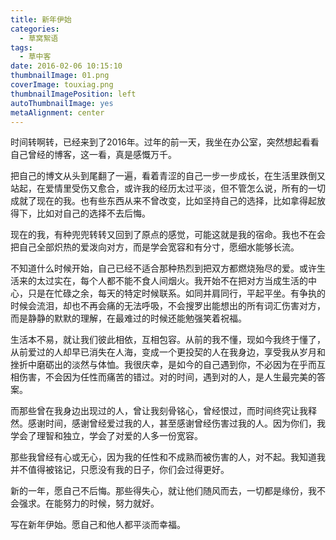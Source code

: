```yaml
---
title: 新年伊始
categories:
  - 草窝絮语
tags:
  - 草中客
date: 2016-02-06 10:15:10
thumbnailImage: 01.png
coverImage: touxiag.png
thumbnailImagePosition: left
autoThumbnailImage: yes
metaAlignment: center
---
```

时间转啊转，已经来到了2016年。过年的前一天，我坐在办公室，突然想起看看自己曾经的博客，这一看，真是感慨万千。

<!-- more -->

把自己的博文从头到尾翻了一遍，看着青涩的自己一步一步成长，在生活里跌倒又站起，在爱情里受伤又愈合，或许我的经历太过平淡，但不管怎么说，所有的一切成就了现在的我。也有些东西从来不曾改变，比如坚持自己的选择，比如拿得起放得下，比如对自己的选择不去后悔。

现在的我，有种兜兜转转又回到了原点的感觉，可能这就是我的宿命。我也不在会把自己全部炽热的爱泼向对方，而是学会宽容和有分寸，愿细水能够长流。

不知道什么时候开始，自己已经不适合那种热烈到把双方都燃烧殆尽的爱。或许生活来的太过实在，每个人都不能不食人间烟火。我开始不在把对方当成生活的中心，只是在忙碌之余，每天的特定时候联系。如同并肩同行，平起平坐。有争执的时候会流泪，却也不再会痛的无法呼吸，不会搜罗出能想出的所有词汇伤害对方，而是静静的默默的理解，在最难过的时候还能勉强笑着祝福。

生活本不易，就让我们彼此相依，互相包容。从前的我不懂，现如今我终于懂了，从前爱过的人却早已消失在人海，变成一个更投契的人在我身边，享受我从岁月和挫折中磨砺出的淡然与体恤。我很庆幸，是如今的自己遇到你，不必因为在乎而互相伤害，不会因为任性而痛苦的错过。对的时间，遇到对的人，是人生最完美的答案。

而那些曾在我身边出现过的人，曾让我刻骨铭心，曾经恨过，而时间终究让我释然。感谢时间，感谢曾经爱过我的人，甚至感谢曾经伤害过我的人。因为你们，我学会了理智和独立，学会了对爱的人多一份宽容。

那些我曾经有心或无心，因为我的任性和不成熟而被伤害的人，对不起。我知道我并不值得被铭记，只愿没有我的日子，你们会过得更好。

新的一年，愿自己不后悔。那些得失心，就让他们随风而去，一切都是缘份，我不会强求。在能努力的时候，努力就好。

写在新年伊始。愿自己和他人都平淡而幸福。
